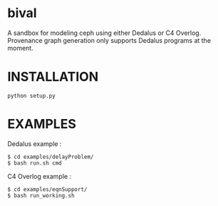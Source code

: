 # bival

A sandbox for modeling ceph using either Dedalus or C4 Overlog. Provenance graph generation only supports Dedalus programs at the moment.

# INSTALLATION
```
python setup.py
```

# EXAMPLES
Dedalus example :
```
$ cd examples/delayProblem/
$ bash run.sh cmd
```

C4 Overlog example :
```
$ cd examples/eqnSupport/
$ bash run_working.sh
```
